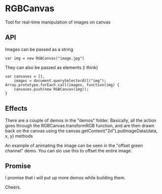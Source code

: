 RGBCanvas
=====

Tool for real-time manipulation of images on canvas

API
---

Images can be passed as a string  

    var img = new RGBCanvas("image.jpg")  

They can also be passed as elements (i think)

    var canvases = [],
        images = document.querySelectorAll("img");
    Array.prototype.forEach.call(images, function(img) {
        canvases.push(new RGBCanvas(img));
    }

Effects
-----

There are a couple of demos in the "demos" folder. Basically, all the action
goes through the RGBCanvas.transformRGB function, and are then drawn back on
the canvas using the canvas.getContext("2d").putImageData(data, x, y) methods

An example of animating the image can be seen in the "offset green channel"
demo. You can slo use this to offset the entire image.

Promise
----

I promise that i will put up more demos while building them.

Cheers.


